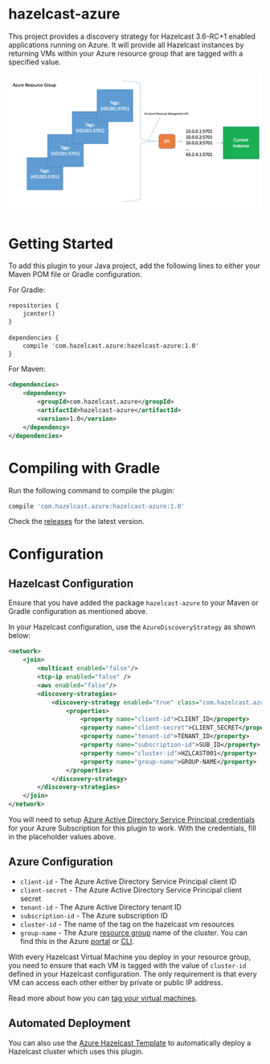 # hazelcast-azure

This project provides a discovery strategy for Hazelcast 3.6-RC+1 enabled applications running on Azure. It will provide all Hazelcast instances by returning VMs within your Azure resource group that are tagged with a specified value.

![Architectual diagram](img/azurespi.png)

# Getting Started

To add this plugin to your Java project, add the following lines to either your Maven POM file or Gradle configuration.

For Gradle:

```
repositories {
    jcenter() 
}

dependencies {
    compile 'com.hazelcast.azure:hazelcast-azure:1.0'
}
```

For Maven:

```xml
<dependencies>
    <dependency>
        <groupId>com.hazelcast.azure</groupId>
        <artifactId>hazelcast-azure</artifactId>
        <version>1.0</version>
    </dependency>
</dependencies>
```

# Compiling with Gradle

Run the following command to compile the plugin:

```gradle
compile 'com.hazelcast.azure:hazelcast-azure:1.0'
```

Check the [releases](https://github.com/hazelcast/hazelcast-azure/releases) for the latest version.

# Configuration

## Hazelcast Configuration

Ensure that you have added the package `hazelcast-azure` to your Maven or Gradle configuration as mentioned above.

In your Hazelcast configuration, use the `AzureDiscoveryStrategy` as shown below:

```xml
<network>
    <join>
        <multicast enabled="false"/>
        <tcp-ip enabled="false" />
        <aws enabled="false"/>
        <discovery-strategies>
            <discovery-strategy enabled="true" class="com.hazelcast.azure.AzureDiscoveryStrategy">
                <properties>
                    <property name="client-id">CLIENT_ID</property>
                    <property name="client-secret">CLIENT_SECRET</property>
                    <property name="tenant-id">TENANT_ID</property>
                    <property name="subscription-id">SUB_ID</property>
                    <property name="cluster-id">HZLCAST001</property>
                    <property name="group-name">GROUP-NAME</property>
                </properties>
            </discovery-strategy>
        </discovery-strategies>
    </join>
</network>
```

You will need to setup [Azure Active Directory Service Principal credentials](https://azure.microsoft.com/en-us/documentation/articles/resource-group-create-service-principal-portal/) for your Azure Subscription for this plugin to work. With the credentials, fill in the placeholder values above.

## Azure Configuration

- `client-id` - The Azure Active Directory Service Principal client ID
- `client-secret` - The Azure Active Directory Service Principal client secret
- `tenant-id` - The Azure Active Directory tenant ID
- `subscription-id` - The Azure subscription ID
- `cluster-id` - The name of the tag on the hazelcast vm resources
- `group-name` - The Azure [resource group](https://azure.microsoft.com/en-us/documentation/articles/resource-group-portal/) name of the cluster. You can find this in the Azure [portal](https://portal.azure.com) or [CLI](https://npmjs.org/azure-cli).

With every Hazelcast Virtual Machine you deploy in your resource group, you need to ensure that each VM is tagged with the value of `cluster-id` defined in your Hazelcast configuration. The only requirement is that every VM can access each other either by private or public IP address.

Read more about how you can [tag your virtual machines](https://azure.microsoft.com/en-us/documentation/articles/virtual-machines-tagging-arm/).

## Automated Deployment

You can also use the [Azure Hazelcast Template](https://github.com/Azure/azure-quickstart-templates/tree/master/hazelcast-vm-cluster) to automatically deploy a Hazelcast cluster which uses this plugin.
